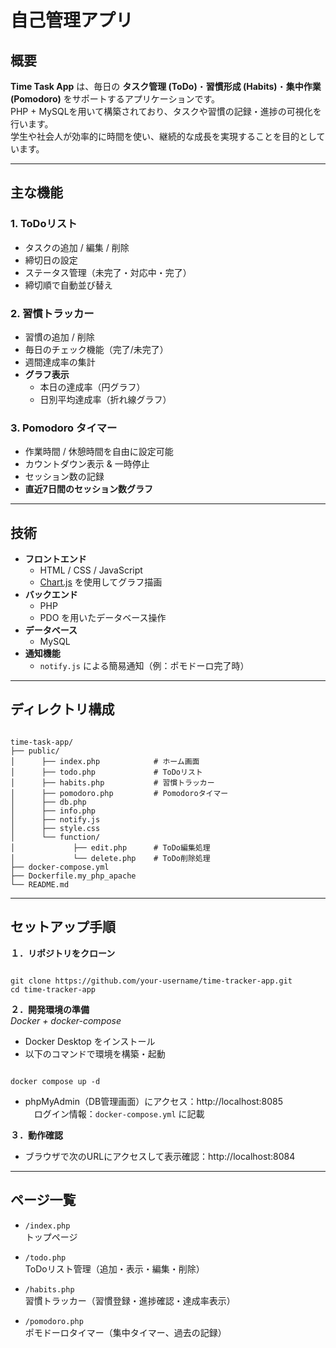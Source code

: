 # 自己管理アプリ

## 概要
**Time Task App** は、毎日の **タスク管理 (ToDo)**・**習慣形成 (Habits)**・**集中作業 (Pomodoro)** をサポートするアプリケーションです。  
PHP + MySQLを用いて構築されており、タスクや習慣の記録・進捗の可視化を行います。  
学生や社会人が効率的に時間を使い、継続的な成長を実現することを目的としています。

---

## 主な機能
### 1. ToDoリスト
- タスクの追加 / 編集 / 削除
- 締切日の設定
- ステータス管理（未完了・対応中・完了）
- 締切順で自動並び替え

### 2. 習慣トラッカー
- 習慣の追加 / 削除
- 毎日のチェック機能（完了/未完了）
- 週間達成率の集計
- **グラフ表示**
  - 本日の達成率（円グラフ）
  - 日別平均達成率（折れ線グラフ）

### 3. Pomodoro タイマー
- 作業時間 / 休憩時間を自由に設定可能
- カウントダウン表示 & 一時停止
- セッション数の記録
- **直近7日間のセッション数グラフ**

---

## 技術
- **フロントエンド**
  - HTML / CSS / JavaScript
  - [Chart.js](https://www.chartjs.org/) を使用してグラフ描画
- **バックエンド**
  - PHP
  - PDO を用いたデータベース操作
- **データベース**
  - MySQL
- **通知機能**
  - `notify.js` による簡易通知（例：ポモドーロ完了時）

---

## ディレクトリ構成
<pre><code>
time-task-app/
├── public/
│      ├── index.php            # ホーム画面
│      ├── todo.php             # ToDoリスト
│      ├── habits.php           # 習慣トラッカー
│      ├── pomodoro.php         # Pomodoroタイマー
│      ├── db.php
│      ├── info.php
│      ├── notify.js
│      ├── style.css
│      └── function/
│             ├── edit.php      # ToDo編集処理
│             └── delete.php    # ToDo削除処理
├── docker-compose.yml
├── Dockerfile.my_php_apache
└── README.md
</code></pre>

---

## セットアップ手順

**１．リポジトリをクローン**
<pre><code>
git clone https://github.com/your-username/time-tracker-app.git
cd time-tracker-app
</code></pre>

**２．開発環境の準備**  
*Docker + docker-compose*
- Docker Desktop をインストール
- 以下のコマンドで環境を構築・起動
<pre><code>
docker compose up -d
</code></pre>
- phpMyAdmin（DB管理画面）にアクセス：http://localhost:8085  
　ログイン情報：`docker-compose.yml` に記載

**３．動作確認**
- ブラウザで次のURLにアクセスして表示確認：http://localhost:8084

---

## ページ一覧

- `/index.php`  
  トップページ

- `/todo.php`  
  ToDoリスト管理（追加・表示・編集・削除）

- `/habits.php`  
  習慣トラッカー（習慣登録・進捗確認・達成率表示）

- `/pomodoro.php`  
  ポモドーロタイマー（集中タイマー、過去の記録）
